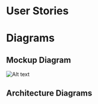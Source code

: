 # User Stories

# Diagrams
## Mockup Diagram
![Alt text](https://github.com/hutfljo/TitanTracker/blob/master/Docs/Home.png)
## Architecture Diagrams
